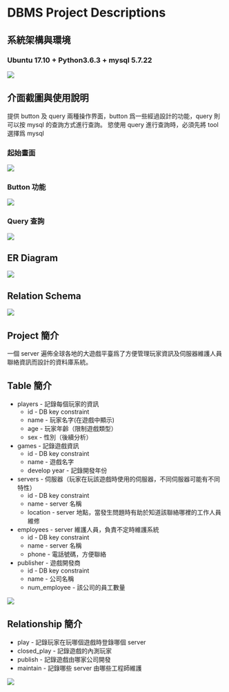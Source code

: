 # DBMS Project Descriptions

## 系統架構與環境

### Ubuntu 17.10 + Python3.6.3 + mysql 5.7.22

![](https://i.imgur.com/6fhRD6W.png)

## 介面截圖與使用說明

提供 button 及 query 兩種操作界面，button 爲一些經過設計的功能，query 則可以按 mysql 的查詢方式進行查詢。
慾使用 query 進行查詢時，必須先將 tool 選擇爲 mysql

### 起始畫面

![](https://i.imgur.com/WxDZ73A.png)

### Button 功能

![](https://i.imgur.com/AgaTwtT.png)

### Query 查詢

![](https://i.imgur.com/MzozBJO.png)

## ER Diagram

![](https://i.imgur.com/jiVKPFX.png)

## Relation Schema

![](https://i.imgur.com/LulzI40.png)

## Project 簡介
一個 server 遍佈全球各地的大遊戲平臺爲了方便管理玩家資訊及伺服器維護人員聯絡資訊而設計的資料庫系統。

## Table 簡介
+ players - 記錄每個玩家的資訊
    + id - DB key constraint
    + name - 玩家名字(在遊戲中顯示)
    + age - 玩家年齡（限制遊戲類型）
    + sex - 性別（後續分析）
+ games - 記錄遊戲資訊
    + id - DB key constraint
    + name - 遊戲名字
    + develop year - 記錄開發年份
+ servers - 伺服器（玩家在玩該遊戲時使用的伺服器，不同伺服器可能有不同特性）
    + id - DB key constraint
    + name - server 名稱
    + location - server 地點，當發生問題時有助於知道該聯絡哪裡的工作人員維修
+ employees - server 維護人員，負責不定時維護系統
    + id - DB key constraint
    + name - server 名稱
    + phone - 電話號碼，方便聯絡
+ publisher - 遊戲開發商
    + id - DB key constraint
    + name - 公司名稱
    + num_employee - 該公司的員工數量

![](https://i.imgur.com/HxXmFEA.png)

## Relationship 簡介

+ play - 記錄玩家在玩哪個遊戲時登錄哪個 server
+ closed_play - 記錄遊戲的內測玩家
+ publish - 記錄遊戲由哪家公司開發
+ maintain - 記錄哪些 server 由哪些工程師維護

![](https://i.imgur.com/G2hhr9Q.png)